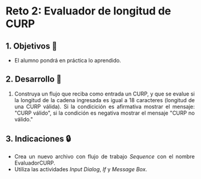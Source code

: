 # Reto 2: Evaluador de longitud de CURP

<div style="text-align: justify;">

## 1. Objetivos :dart:

- El alumno pondrá en práctica lo aprendido.

## 2. Desarrollo :hammer:

1. Construya un flujo que reciba como entrada un CURP, y que se evalue si la longitud de la cadena ingresada es igual a 18 caracteres (longitud de una CURP válida). Si la condicición es afirmativa mostrar el mensaje: "CURP válido", si la condición es negativa mostrar el mensaje "CURP no válido."

## 3. Indicaciones :lock:

- Crea un nuevo archivo con flujo de trabajo *Sequence* con el nombre EvaluadorCURP.
- Utiliza las actividades *Input Dialog*, *If* y *Message Box*.

<br>

</div>